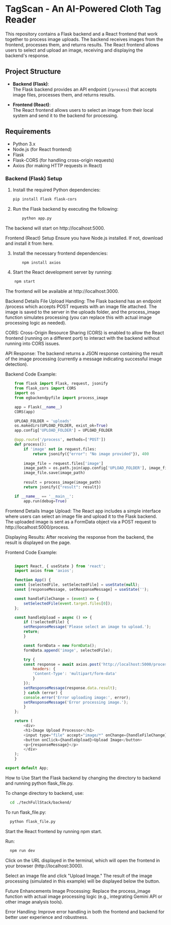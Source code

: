 # TagScan - An AI-Powered Cloth Tag Reader

This repository contains a Flask backend and a React frontend that work together to process image uploads. The backend receives images from the frontend, processes them, and returns results. The React frontend allows users to select and upload an image, receiving and displaying the backend's response.

## Project Structure

- **Backend (Flask)**:  
  The Flask backend provides an API endpoint (`/process`) that accepts image files, processes them, and returns results.

- **Frontend (React)**:  
  The React frontend allows users to select an image from their local system and send it to the backend for processing.

## Requirements

- Python 3.x
- Node.js (for React frontend)
- Flask
- Flask-CORS (for handling cross-origin requests)
- Axios (for making HTTP requests in React)

### Backend (Flask) Setup

1. Install the required Python dependencies:

   ```bash
   pip install Flask flask-cors
   ```


2. Run the Flask backend by executing the following:

    ```bash
        python app.py
    ```

The backend will start on http://localhost:5000.

Frontend (React) Setup
Ensure you have Node.js installed. If not, download and install it from here.

3. Install the necessary frontend dependencies:

    ```bash
        npm install axios
      ```

4. Start the React development server by running:

```bash
    npm start
```

The frontend will be available at http://localhost:3000.

Backend Details
File Upload Handling:
The Flask backend has an endpoint /process which accepts POST requests with an image file attached. The image is saved to the server in the uploads folder, and the process_image function simulates processing (you can replace this with actual image processing logic as needed).

CORS:
Cross-Origin Resource Sharing (CORS) is enabled to allow the React frontend (running on a different port) to interact with the backend without running into CORS issues.

API Response:
The backend returns a JSON response containing the result of the image processing (currently a message indicating successful image detection).

Backend Code Example:
```python
    from flask import Flask, request, jsonify
    from flask_cors import CORS
    import os 
    from egbackendpyfile import process_image

    app = Flask(__name__)
    CORS(app)

    UPLOAD_FOLDER = 'uploads'
    os.makedirs(UPLOAD_FOLDER, exist_ok=True)
    app.config['UPLOAD_FOLDER'] = UPLOAD_FOLDER

    @app.route('/process', methods=['POST'])
    def process():
        if 'image' not in request.files:
            return jsonify({"error": "No image provided"}), 400
        
        image_file = request.files['image']
        image_path = os.path.join(app.config['UPLOAD_FOLDER'], image_file.filename)
        image_file.save(image_path)
        
        result = process_image(image_path)
        return jsonify({"result": result})

    if __name__ == '__main__':
        app.run(debug=True)
```

Frontend Details
Image Upload:
The React app includes a simple interface where users can select an image file and upload it to the Flask backend. The uploaded image is sent as a FormData object via a POST request to http://localhost:5000/process.

Displaying Results:
After receiving the response from the backend, the result is displayed on the page.

Frontend Code Example:
```javascript

    import React, { useState } from 'react';
    import axios from 'axios';

    function App() {
    const [selectedFile, setSelectedFile] = useState(null);
    const [responseMessage, setResponseMessage] = useState('');

    const handleFileChange = (event) => { 
        setSelectedFile(event.target.files[0]);
    };

    const handleUpload = async () => {
        if (!selectedFile) {
        setResponseMessage('Please select an image to upload.');
        return;
        }

        const formData = new FormData();
        formData.append('image', selectedFile);

        try {
        const response = await axios.post('http://localhost:5000/process', formData, {
            headers: {
            'Content-Type': 'multipart/form-data'
            }
        });
        setResponseMessage(response.data.result);
        } catch (error) {
        console.error('Error uploading image:', error);
        setResponseMessage('Error processing image.');
        }
    };

    return (
        <div>
        <h1>Image Upload Processor</h1>
        <input type="file" accept="image/*" onChange={handleFileChange} />
        <button onClick={handleUpload}>Upload Image</button>
        <p>{responseMessage}</p>
        </div>
    );
    }

export default App;
```

How to Use
Start the Flask backend by changing the directory to backend and running python flask_file.py.

To change directory to backend, use:
```bash
  cd ./techFullStack/backend/
```

To run flask_file.py:
```bash
  python flask_file.py
```

Start the React frontend by running npm start.

Run:
```bash
  npm run dev
```

Click on the URL displayed in the terminal, which will open the frontend in your browser (http://localhost:3000).

Select an image file and click "Upload Image."
The result of the image processing (simulated in this example) will be displayed below the button.

Future Enhancements
Image Processing:
Replace the process_image function with actual image processing logic (e.g., integrating Gemini API or other image analysis tools).

Error Handling:
Improve error handling in both the frontend and backend for better user experience and robustness.
